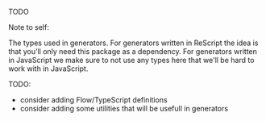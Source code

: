 TODO

Note to self:

The types used in generators.
For generators written in ReScript the idea is that you'll only need this package as a dependency.
For generators written in JavaScript we make sure to not use any types here that we'll be hard to work with in JavaScript.

TODO:

- consider adding Flow/TypeScript definitions
- consider adding some utilities that will be usefull in generators
